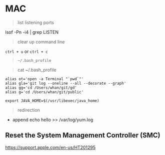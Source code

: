 # MAC

> list listening ports

lsof -Pn -i4 | grep LISTEN

> clear up command line

`ctrl + u` or `ctrl + c`

> `~/.bash_profile`

> cat ~/.bash_profile

```
alias ot='open -a Terminal "`pwd`"'
alias gla='git log --oneline --all --decorate --graph'
alias gg='cd /Users/whan/git/gd'
alias g='cd /Users/whan/git/public'

export JAVA_HOME=$(/usr/libexec/java_home)
```

> redirection

- append
echo hello >> /var/log/yum.log

## Reset the System Management Controller (SMC)

https://support.apple.com/en-us/HT201295
